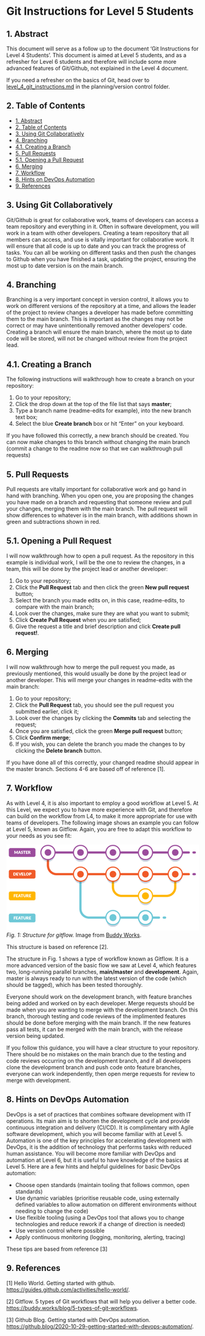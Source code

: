 # Git Instructions for Level 5 Students <!-- omit in toc -->

## 1. Abstract

This document will serve as a follow up to the document ‘Git Instructions for Level 4 Students’. This document is aimed at Level 5 students, and as a refresher for Level 6 students and therefore will include some more advanced features of Git/Github, not explained in the Level 4 document.

If you need a refresher on the basics of Git, head over to [level_4_git_instructions.md](level_4_git_instructions.md) in the planning/version control folder.

## 2. Table of Contents

- [1. Abstract](#1-abstract)
- [2. Table of Contents](#2-table-of-contents)
- [3. Using Git Collaboratively](#3-using-git-collaboratively)
- [4. Branching](#4-branching)
- [4.1. Creating a Branch](#41-creating-a-branch)
- [5. Pull Requests](#5-pull-requests)
- [5.1. Opening a Pull Request](#51-opening-a-pull-request)
- [6. Merging](#6-merging)
- [7. Workflow](#7-workflow)
- [8. Hints on DevOps Automation](#8-hints-on-devops-automation)
- [9. References](#9-references)

## 3. Using Git Collaboratively

Git/Github is great for collaborative work, teams of developers can access a team repository and everything in it. Often in software development, you will work in a team with other developers. Creating a team repository that all members can access, and use is vitally important for collaborative work. It will ensure that all code is up to date and you can track the progress of tasks. You can all be working on different tasks and then push the changes to Github when you have finished a task, updating the project, ensuring the most up to date version is on the main branch.

## 4. Branching

Branching is a very important concept in version control, it allows you to work on different versions of the repository at a time, and allows the leader of the project to review changes a developer has made before committing them to the main branch. This is important as the changes may not be correct or may have unintentionally removed another developers’ code. Creating a branch will ensure the main branch, where the most up to date code will be stored, will not be changed without review from the project lead.

## 4.1. Creating a Branch

The following instructions will walkthrough how to create a branch on your repository:

1. Go to your repository;
2. Click the drop down at the top of the file list that says **master**;
3. Type a branch name (readme-edits for example), into the new branch text box;
4. Select the blue **Create branch** box or hit “Enter” on your keyboard.

If you have followed this correctly, a new branch should be created. You can now make changes to this branch without changing the main branch (commit a change to the readme now so that we can walkthrough pull requests)

## 5. Pull Requests

Pull requests are vitally important for collaborative work and go hand in hand with branching. When you open one, you are proposing the changes you have made on a branch and requesting that someone review and pull your changes, merging them with the main branch. The pull request will show differences to whatever is in the main branch, with additions shown in green and subtractions shown in red.

## 5.1. Opening a Pull Request

I will now walkthrough how to open a pull request. As the repository in this example is individual work, I will be the one to review the changes, in a team, this will be done by the project lead or another developer:

1. Go to your repository;
2. Click the **Pull Request** tab and then click the green **New pull request** button;
3. Select the branch you made edits on, in this case, readme-edits, to compare with the main branch;
4. Look over the changes, make sure they are what you want to submit;
5. Click **Create Pull Request** when you are satisfied;
6. Give the request a title and brief description and click **Create pull request!**.

## 6. Merging

I will now walkthrough how to merge the pull request you made, as previously mentioned, this would usually be done by the project lead or another developer. This will merge your changes in readme-edits with the main branch:

1. Go to your repository;
2. Click the **Pull Request** tab, you should see the pull request you submitted earlier, click it;
3. Look over the changes by clicking the **Commits** tab and selecting the request;
4. Once you are satisfied, click the green **Merge pull request** button;
5. Click **Confirm merge**;
6. If you wish, you can delete the branch you made the changes to by clicking the **Delete branch** button.

If you have done all of this correctly, your changed readme should appear in the master branch. Sections 4-6 are based off of reference [1].

## 7. Workflow

As with Level 4, it is also important to employ a good workflow at Level 5. At this Level, we expect you to have more experience with Git, and therefore can build on the workflow from L4, to make it more appropriate for use with teams of developers. The following image shows an example you can follow at Level 5, known as Gitflow. Again, you are free to adapt this workflow to your needs as you see fit:

![Gitflow. By Buddy](images/Gitflow.PNG)
*Fig. 1: Structure for gitflow.*
<span>Image from <a href="https://buddy.works/blog/5-types-of-git-workflows">Buddy Works</a></span>.

This structure is based on reference [2].

The structure in Fig. 1 shows a type of workflow known as Gitflow. It is a more advanced version of the basic flow we saw at Level 4, which features two, long-running parallel branches, **main/master** and **development**. Again, master is always ready to run with the latest version of the code (which should be tagged), which has been tested thoroughly.

Everyone should work on the development branch, with feature branches being added and worked on by each developer. Merge requests should be made when you are wanting to merge with the development branch. On this branch, thorough testing and code reviews of the implimented features should be done before merging with the main branch. If the new features pass all tests, it can be merged with the main branch, with the release version being updated.

If you follow this guidance, you will have a clear structure to your repository. There should be no mistakes on the main branch due to the testing and code reviews occurring on the development branch, and if all developers clone the development branch and push code onto feature branches, everyone can work independently, then open merge requests for review to merge with development.

## 8. Hints on DevOps Automation

DevOps is a set of practices that combines software development with IT operations. Its main aim is to shorten the development cycle and provide continuous integration and delivery (CI/CD). It is complimentary with Agile software development, which you will become familiar with at Level 5. 
Automation is one of the key principles for accelerating development with DevOps, it is the addition of technology that performs tasks with reduced human assistance. You will become more familiar with DevOps and automation at Level 6, but it is useful to have knowledge of the basics at Level 5. Here are a few hints and helpful guidelines for basic DevOps automation:
* Choose open standards (maintain tooling that follows common, open standards)
*	Use dynamic variables (prioritise reusable code, using externally defined variables to allow automation on different environments without needing to change the code)
*	Use flexible tooling (using a DevOps tool that allows you to change technologies and reduce rework if a change of direction is needed)
*	Use version control where possible
*	Apply continuous monitoring (logging, monitoring, alerting, tracing)

These tips are based from reference [3]

## 9. References

[1] Hello World. Getting started with github. <https://guides.github.com/activities/hello-world/>.

[2] Gitflow. 5 types of Git workflows that will help you deliver a better code. <https://buddy.works/blog/5-types-of-git-workflows>.

[3] Github Blog. Getting started with DevOps automation. <https://github.blog/2020-10-29-getting-started-with-devops-automation/>.
